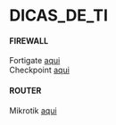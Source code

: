 # DICAS_DE_TI

#### FIREWALL  
Fortigate [aqui](https://github.com/piresand/DICAS_DE_TI/tree/main/FIREWALL/FORTIGATE)     
Checkpoint [aqui](https://github.com/piresand/DICAS_DE_TI/tree/main/FIREWALL/CHECKPOINT)   
#### ROUTER     
Mikrotik [aqui](https://github.com/piresand/DICAS_DE_TI/tree/main/ROUTER/MIKROTIK)     